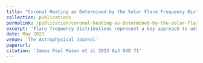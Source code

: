 ```yaml
---
title: "Coronal Heating as Determined by the Solar Flare Frequency Distribution Obtained by Aggregating Case Studies"
collection: publications
permalink: /publication/coronal-heating-as-determined-by-the-solar-flare-frequency-distribution-obtained-by-aggregating-case-studies
excerpt: 'Flare frequency distributions represent a key approach to addressing one of the largest problems in solar and stellar physics: determining the mechanism that counterintuitively heats coronae to temperatures that are orders of magnitude hotter than the corresponding photospheres. It is widely accepted that the magnetic field is responsible for the heating, but there are two competing mechanisms that could explain it: nanoflares or Alfvén waves. To date, neither can be directly observed. Nanoflares are, by definition, extremely small, but their aggregate energy release could represent a substantial heating mechanism, presuming they are sufficiently abundant. One way to test this presumption is via the flare frequency distribution, which describes how often flares of various energies occur. If the slope of the power law fitting the flare frequency distribution is above a critical threshold, α = 2 as established in prior literature, then there should be a sufficient abundance of nanoflares to explain coronal heating. We performed >600 case studies of solar flares, made possible by an unprecedented number of data analysts via three semesters of an undergraduate physics laboratory course. This allowed us to include two crucial, but nontrivial, analysis methods: preflare baseline subtraction and computation of the flare energy, which requires determining flare start and stop times. We aggregated the results of these analyses into a statistical study to determine that α = 1.63 ± 0.03. This is below the critical threshold, suggesting that Alfvén waves are an important driver of coronal heating.'
date: May 2023
venue: 'The Astrophysical Journal'
paperurl:
citation: 'James Paul Mason et al 2023 ApJ 948 71'
---
```


